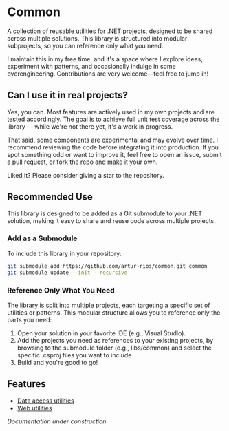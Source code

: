 # Common

A collection of reusable utilities for .NET projects, designed to be shared across multiple solutions. This library is
structured into modular subprojects, so you can reference only what you need.

I maintain this in my free time, and it's a space where I explore ideas, experiment with patterns, and occasionally
indulge in some overengineering. Contributions are very welcome—feel free to jump in!

## Can I use it in real projects?

Yes, you can. Most features are actively used in my own projects and are tested accordingly. The goal is to achieve full
unit test coverage across the library — while we're not there yet, it's a work in progress.

That said, some components are experimental and may evolve over time. I recommend reviewing the code before integrating
it into production. If you spot something odd or want to improve it, feel free to open an issue, submit a pull request,
or fork the repo and make it your own.

Liked it? Please consider giving a star to the repository.

## Recommended Use

This library is designed to be added as a Git submodule to your .NET solution, making it easy to share and reuse code
across multiple projects.

### Add as a Submodule

To include this library in your repository:

```bash
git submodule add https://github.com/artur-rios/common.git common
git submodule update --init --recursive
```

### Reference Only What You Need

The library is split into multiple projects, each targeting a specific set of utilities or patterns. This modular
structure allows you to reference only the parts you need:

1. Open your solution in your favorite IDE (e.g., Visual Studio).
2. Add the projects you need as references to your existing projects, by browsing to the submodule folder (e.g.,
   libs/common) and select the specific .csproj files you want to include
3. Build and you're good to go!

## Features

- [Data access utilities](docs/data.md)
- [Web utilities](docs/web.md)

*Documentation under construction*
